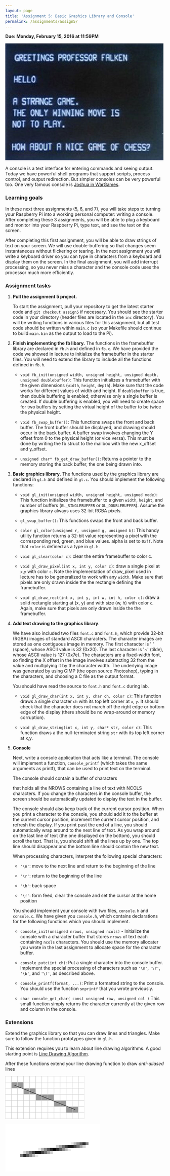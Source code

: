 ```yaml
---
layout: page
title: 'Assignment 5: Basic Graphics Library and Console'
permalink: /assignments/assign5/
---
```


**Due: Monday, February 15, 2016 at 11:59PM**

![Wargames Console](images/wargames.jpg)

A console is a text interface for entering commands and seeing output.
Today we have powerful shell programs that support scripts, process
control, and output redirection. But simpler consoles can be very
powerful too. One very famous console is
[Joshua in WarGames](https://www.youtube.com/watch?v=ecPeSmF_ikc).

### Learning goals

In these next three assignments (5, 6, and 7), you will take 
steps to turning your Raspberry Pi into a working personal computer: 
writing a console.
After completing these 3 assignments, you will be able to plug a keyboard
and monitor into your Raspberry Pi,
type text, and see the text on the screen.

After completing this first assignment, you will be able to
draw strings of text on your screen.
We will use double-buffering so that changes seem instantaneous
without flickering or tearing.
In the next assignment you will write a keyboard driver 
so you can type in characters from a keyboard 
and display them on the screen.
In the final assignment, you will add interrupt processing,
so you never miss a character and the console code uses
the processor much more efficiently.

### Assignment tasks

1. __Pull the assignment 5 project.__

    To start the assignment, pull your repository to get the latest starter 
    code and `git checkout assign5` if necessary. You should see the starter 
    code in your directory (header files are located in the `inc` directory). 
    You will be writing functions in various files for this assignment, 
    but all test code should be written within `main.c` (so your Makefile 
    should continue to build `main.bin` as the output to load to the Pi).

2. __Finish implementing the fb libary.__  The functions in the framebuffer
    library are declared in `fb.h` and defined in `fb.c`.
    We have provided the code we
    showed in lecture to initialize the framebuffer in the starter files. 
    You will need
    to extend the library to include all the functions defined in `fb.h`.

    * `void fb_init(unsigned width, unsigned height, unsigned depth, unsigned doublebuffer)`:
    This function initializes a framebuffer with the given dimensions
    (`width`, `height`, `depth`).
    Make sure that the code works for different values of width and height.
    If `doublebuffer` is true, then double buffering is enabled;
    otherwise only a single buffer is created.
    If double buffering is enabled, you will need to create space
    for two buffers by setting the virtual
    height of the buffer to be twice the physical height.

    * `void fb_swap_buffer()`:
    This functions swaps the front and back buffer.
    The front buffer should be displayed,
    and drawing should occur in the back buffer.
    A buffer swap involves changing the Y offset from 0 to the 
    physical height (or vice versa). 
    This must be done by writing the fb struct to the mailbox
    with the new x_offset and y_offset.

    * `unsigned char* fb_get_draw_buffer()`: 
    Returns a pointer to the memory storing the back buffer,
    the one being drawn into.

2. __Basic graphics library__.  The functions used
   by the graphics library are declared in `gl.h` and defined
   in `gl.c`.  You should implement the following functions:

    * `void gl_init(unsigned width, unsigned height, unsigned mode)`: 
      This function initializes the framebuffer to a
      given `width`, `height`, and number of buffers (`GL_SINGLEBUFFER`
      or `GL_DOUBLEBUFFER`).  Assume the graphics library always uses
      32-bit RGBA pixels.

    * `gl_swap_buffer()`: This functions swaps the front and back buffer.

    * `color gl_color(unsigned r, unsigned g, unsigned b)`:
      This handy utility function 
      returns a 32-bit value representing a pixel with the
      corresponding red, green, and blue values. alpha is set to `0xff`.
      Note that `color` is defined as a type in `gl.h`.

    * `void gl_clear(color c)`:
      clear the entire framebuffer to color c.

    * `void gl_draw_pixel(int x, int y, color c)`:
      draw a single pixel at `x`,`y` with color `c`.
      Note the implementation of draw_pixel used in lecture
      has to be generalized to work with any `width`.
      Make sure that pixels are only drawn inside the 
      the rectangle defining the framebuffer.

    * `void gl_draw_rect(int x, int y, int w, int h, color c)`:
      draw a solid rectangle starting at (x, y) and with size (w, h)
      with color `c`.
      Again, make sure that pixels are only drawn inside the 
      the framebuffer.


3.  __Add text drawing to the graphics library__.

    We have also included two files
    `font.c` and `font.h`, which provide 32-bit
    (RGBA) images of standard ASCII characters. The character images are
    stored as one contiguous image in memory. The first character is '&nbsp;'
    (space), whose ASCII value is 32 (0x20). The last character is '~'
    (tilde), whose ASCII value is 127 (0x7e). The characters are a
    fixed-width font, so finding the X offset in the image involves
    subtracting 32 from the value and multiplying it by the character
    width. The underlying image was generated by using GIMP (the open
    source Photoshop), typing in the characters, and choosing a C file
    as the output format. 

    You should have read the source to `font.h` and `font.c` during lab.

    * `void gl_draw_char(int x, int y, char ch, color c)`:
      This function draws a single character `ch` with its top left
      corner at `x`, `y`. It should check that the character does not
      march off the right edge or bottom edge of the display (there
      should be no wrap-around or memory corruption).
   
    * `void gl_draw_string(int x, int y, char* str, color c)`:
      This function draws a the null-terminated string `str`
      with its top left corner at x,y. 

4.  __Console__

    Next, write a console application that acts like a terminal.
    The console will implement a function,
    `console_printf` (which takes the same arguments as printf),
    that can be used to print text on the terminal.

    The console should contain a buffer of characters

    that holds all the NROWS containing a line of text
    with NCOLS characters. If you change the characters
    in the console buffer, the screen should be automatically
    updated to display the text in the buffer.

    The console should also keep track of the current cursor position.
    When you print a character to the console, you should
    add it to the buffer at the current cursor position,
    increment the current cursor position, 
    and refresh the display.
    If you print past the end of a line,
    you should automatically wrap around to the next line of text.
    As you wrap around on the last line of text (the one displayed
    on the bottom), you should scroll the text.
    That is, you should shift all the lines up by one.
    The top line should disappear and the bottom line should contain
    the new text.

    When processing characters, interpret the following special characters:

    * `'\n'`: move to the next line and return to the beginning of the line

    * `'\r'`: return to the beginning of the line

    * `'\b'`: back space

    * `'\f'`: form feed, clear the console and set the cursor at the home position

    You should implement your console with two files,
    `console.h` and `console.c`.
    We have given you `console.h`, which contains declarations
    for the following functions which you should implement.

    * `console_init(unsigned nrows, unsigned ncols)` - Initialize the
    console with a character buffer that stores `nrows` of text
    each containing `ncols` characters. You should use the
    memory allocater you wrote in the last assignment to allocate
    space for the character buffer.

    * `console_putc(int ch)`:
    Put a single character into the console
    buffer. Implement the special processing of characters such as
    `'\n'`, `'\r'`, `'\b'`, and `'\f'`, as described above.

    * `console_printf(format, ...)`:
    Print a formatted string to the
    console. You should use the function `snprintf` that you wrote
    previously.

    * `char console_get_char( const unsigned row, unsigned col )`
    This small function simply returns the character currently at the
    given row and column in the console.

### Extensions

Extend the graphics library so that you can draw lines and triangles.
Make sure to follow the function prototypes given in `gl.h`.

This extension requires you to learn about line drawing algorithms.
A good starting point is 
[Line Drawing Algorithm](https://en.wikipedia.org/wiki/Line_drawing_algorithm).

After these functions extend your line drawing function to draw
*anti-aliased* lines

![Aliased Lines](images/pixelated.png)

![Anti-aliased Lines](images/antialiased.png)
